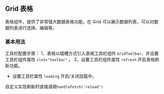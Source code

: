 <div class="demo-header">
<p class="overviewicon">
  <span class="wapi-list-form"/>
</p>

## Grid 表格

<nova-uxlink widget-name="Grid"></nova-uxlink>

表格组件，提供了非常强大数据表格功能，在 Grid 可以展示数据列表，可以对数据列表进行选择、编辑等。
</div>

### 基本用法

工具栏配置步骤：
1、表格以插槽方式引入表格工具栏组件 `GridToolbar`，并设置工具栏组件属性 `slot="toolbar"` 。
2、设置工具栏组件属性 `refresh` 开启表格刷新功能。
* 设置工具栏属性 `loading` 开启/关闭加载中。

自定义实现刷新时直接调用`handleFetch('reload')`

<nova-demo-view link="grid/aui3-first-menu/refresh-grid"></nova-demo-view>

<br>
